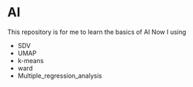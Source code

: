 # AI
This repository is for me to learn the basics of AI
Now I using
- SDV
- UMAP
- k-means
- ward
- Multiple_regression_analysis
